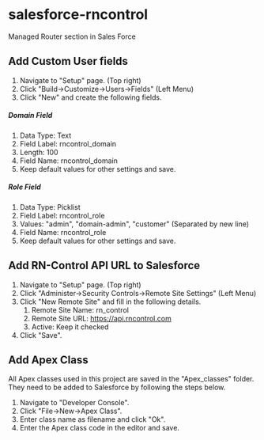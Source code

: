 # salesforce-rncontrol
Managed Router section in Sales Force

## Add Custom User fields
1. Navigate to "Setup" page. (Top right)
2. Click "Build->Customize->Users->Fields" (Left Menu)
3. Click "New" and create the following fields.

##### Domain Field
1. Data Type: Text
2. Field Label: rncontrol_domain
3. Length: 100
4. Field Name: rncontrol_domain
5. Keep default values for other settings and save.

##### Role Field
1. Data Type: Picklist
2. Field Label: rncontrol_role
3. Values: "admin", "domain-admin", "customer" (Separated by new line)
4. Field Name: rncontrol_role
5. Keep default values for other settings and save.

## Add RN-Control API URL to Salesforce
1. Navigate to "Setup" page. (Top right)
2. Click "Administer->Security Controls->Remote Site Settings" (Left Menu)
3. Click "New Remote Site" and fill in the following details.
    1. Remote Site Name: rn_control
    2. Remote Site URL: https://api.rncontrol.com
    3. Active: Keep it checked
4. Click "Save".

## Add Apex Class
All Apex classes used in this project are saved in the "Apex_classes" folder. They need to be added to Salesforce by following the steps below.

1. Navigate to "Developer Console".
2. Click "File->New->Apex Class".
3. Enter class name as filename and click "Ok".
4. Enter the Apex class code in the editor and save.

